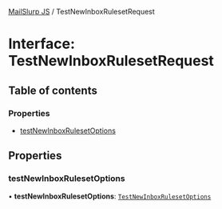[MailSlurp JS](../README.md) / TestNewInboxRulesetRequest

# Interface: TestNewInboxRulesetRequest

## Table of contents

### Properties

- [testNewInboxRulesetOptions](TestNewInboxRulesetRequest.md#testnewinboxrulesetoptions)

## Properties

### testNewInboxRulesetOptions

• **testNewInboxRulesetOptions**: [`TestNewInboxRulesetOptions`](TestNewInboxRulesetOptions.md)
